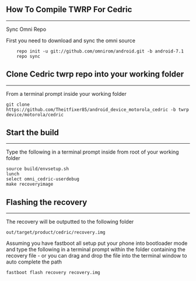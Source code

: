 ## How To Compile TWRP For Cedric ##
------------------

Sync Omni Repo

First you need to download and sync the omni source
	
		repo init -u git://github.com/omnirom/android.git -b android-7.1
		repo sync
	

## Clone Cedric twrp repo into your working folder ##
---------------

From a terminal prompt inside your working folder

	git clone https://github.com/Theitfixer85/android_device_motorola_cedric -b twrp device/motorola/cedric
	
	
## Start the build ##
---------------
Type the following in a terminal prompt inside from root of your working folder

	source build/envsetup.sh
	lunch
	select omni_cedric-userdebug
	make recoveryimage
	
	
## Flashing the recovery ##
---------------
The recovery will be outputted to the following folder

	out/target/product/cedric/recovery.img
	
Assuming you have fastboot all setup put your phone into bootloader mode and type the following in a terminal prompt within the folder containing the recovery file - or you can drag and drop the file into the terminal window to auto complete the path
	
	fastboot flash recovery recovery.img
	
